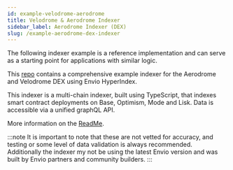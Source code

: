 ```yaml
---
id: example-velodrome-aerodrome
title: Velodrome & Aerodrome Indexer 
sidebar_label: Aerodrome Indexer (DEX)
slug: /example-aerodrome-dex-indexer
---
```


The following indexer example is a reference implementation and can serve as a starting point for applications with similar logic.

This [repo](https://github.com/enviodev/velodrome-indexer) contains a comprehensive example indexer for the Aerodrome and Velodrome DEX using Envio HyperIndex.  

This indexer is a multi-chain indexer, built using TypeScript, that indexes smart contract deployments on Base, Optimism, Mode and Lisk. Data is accessible via a unified graphQL API.

More information on the [ReadMe](https://github.com/enviodev/velodrome-indexer/blob/main/README.md). 

:::note
It is important to note that these are not vetted for accuracy, and testing or some level of data validation is always recommended. Additionally the indexer my not be using the latest Envio version and was built by Envio partners and community builders. 
::: 
